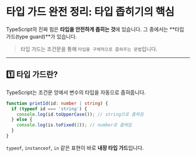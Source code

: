 # 타입 가드 완전 정리: 타입 좁히기의 핵심
TypeScript의 진짜 힘은 **타입을 안전하게 좁히는 것**에 있습니다.
그 중에서는 **타입 가드(type guard)**가 있습니다.

> 타입 가드는 조건문을 통해 `타입을 구체적으로 좁혀주는 문법`입니다.

---

## 1️⃣ 타입 가드란?
TypeScript는 조건문 앙에서 변수의 타입을 자동으로 좁혀줍니다.
```ts
function printId(id: number | string) {
  if (typeof id === 'string') {
    console.log(id.toUpperCase()); // string으로 좁혀짐
  } else {
    console.log(is.toFixed(2)); // number로 좁혀짐
  }
}
```
`typeof`, `instanceof`, `in` 같은 표현이 바로 **내장 타입 가드**입니다.


